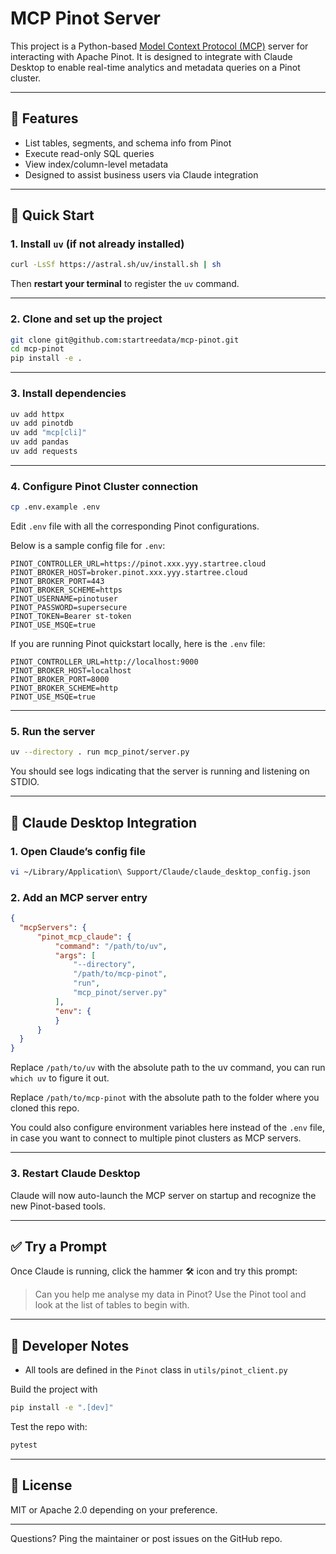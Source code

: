 # MCP Pinot Server

This project is a Python-based [Model Context Protocol (MCP)](https://github.com/anthropic-ai/mcp) server for interacting with Apache Pinot. It is designed to integrate with Claude Desktop to enable real-time analytics and metadata queries on a Pinot cluster.

---

## 🧩 Features
- List tables, segments, and schema info from Pinot
- Execute read-only SQL queries
- View index/column-level metadata
- Designed to assist business users via Claude integration

---

## 🚀 Quick Start

### 1. Install `uv` (if not already installed)
```bash
curl -LsSf https://astral.sh/uv/install.sh | sh
```
Then **restart your terminal** to register the `uv` command.

---

### 2. Clone and set up the project
```bash
git clone git@github.com:startreedata/mcp-pinot.git
cd mcp-pinot
pip install -e .
```

---

### 3. Install dependencies
```bash
uv add httpx
uv add pinotdb
uv add "mcp[cli]"
uv add pandas
uv add requests
```

---

### 4. Configure Pinot Cluster connection
```bash
cp .env.example .env
```
Edit `.env` file with all the corresponding Pinot configurations.

Below is a sample config file for `.env`:

```
PINOT_CONTROLLER_URL=https://pinot.xxx.yyy.startree.cloud
PINOT_BROKER_HOST=broker.pinot.xxx.yyy.startree.cloud
PINOT_BROKER_PORT=443
PINOT_BROKER_SCHEME=https
PINOT_USERNAME=pinotuser
PINOT_PASSWORD=supersecure
PINOT_TOKEN=Bearer st-token
PINOT_USE_MSQE=true
```

If you are running Pinot quickstart locally, here is the `.env` file:

```
PINOT_CONTROLLER_URL=http://localhost:9000
PINOT_BROKER_HOST=localhost
PINOT_BROKER_PORT=8000
PINOT_BROKER_SCHEME=http
PINOT_USE_MSQE=true
```

---

### 5. Run the server
```bash
uv --directory . run mcp_pinot/server.py
```

You should see logs indicating that the server is running and listening on STDIO.

---

## 🧠 Claude Desktop Integration

### 1. Open Claude’s config file
```bash
vi ~/Library/Application\ Support/Claude/claude_desktop_config.json
```

### 2. Add an MCP server entry
```json
{
  "mcpServers": {
      "pinot_mcp_claude": {
          "command": "/path/to/uv",
          "args": [
              "--directory",
              "/path/to/mcp-pinot",
              "run",
              "mcp_pinot/server.py"
          ],
          "env": {
          }
      }
  }
}

```
Replace `/path/to/uv` with the absolute path to the uv command, you can run `which uv` to figure it out.

Replace `/path/to/mcp-pinot` with the absolute path to the folder where you cloned this repo.

You could also configure environment variables here instead of the `.env` file, in case you want to connect to multiple pinot clusters as MCP servers.

---

### 3. Restart Claude Desktop

Claude will now auto-launch the MCP server on startup and recognize the new Pinot-based tools.

---

## ✅ Try a Prompt
Once Claude is running, click the hammer 🛠️ icon and try this prompt:

> Can you help me analyse my data in Pinot? Use the Pinot tool and look at the list of tables to begin with.

---

## 🧪 Developer Notes
- All tools are defined in the `Pinot` class in `utils/pinot_client.py`

Build the project with

```bash
pip install -e ".[dev]"
```

Test the repo with:

```bash
pytest
```

---

## 📜 License
MIT or Apache 2.0 depending on your preference.

---

Questions? Ping the maintainer or post issues on the GitHub repo.

